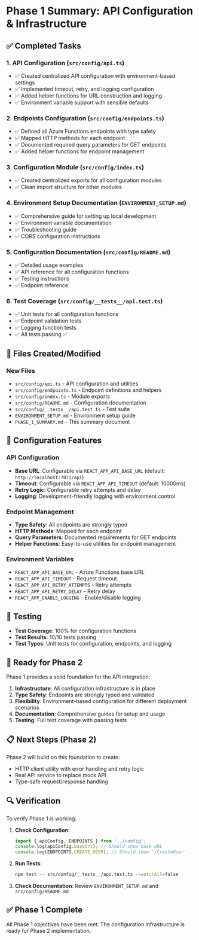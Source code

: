# Phase 1 Summary: API Configuration & Infrastructure

## ✅ Completed Tasks

### 1. API Configuration (`src/config/api.ts`)
- ✅ Created centralized API configuration with environment-based settings
- ✅ Implemented timeout, retry, and logging configuration
- ✅ Added helper functions for URL construction and logging
- ✅ Environment variable support with sensible defaults

### 2. Endpoints Configuration (`src/config/endpoints.ts`)
- ✅ Defined all Azure Functions endpoints with type safety
- ✅ Mapped HTTP methods for each endpoint
- ✅ Documented required query parameters for GET endpoints
- ✅ Added helper functions for endpoint management

### 3. Configuration Module (`src/config/index.ts`)
- ✅ Created centralized exports for all configuration modules
- ✅ Clean import structure for other modules

### 4. Environment Setup Documentation (`ENVIRONMENT_SETUP.md`)
- ✅ Comprehensive guide for setting up local development
- ✅ Environment variable documentation
- ✅ Troubleshooting guide
- ✅ CORS configuration instructions

### 5. Configuration Documentation (`src/config/README.md`)
- ✅ Detailed usage examples
- ✅ API reference for all configuration functions
- ✅ Testing instructions
- ✅ Endpoint reference

### 6. Test Coverage (`src/config/__tests__/api.test.ts`)
- ✅ Unit tests for all configuration functions
- ✅ Endpoint validation tests
- ✅ Logging function tests
- ✅ All tests passing ✅

## 📁 Files Created/Modified

### New Files
- `src/config/api.ts` - API configuration and utilities
- `src/config/endpoints.ts` - Endpoint definitions and helpers
- `src/config/index.ts` - Module exports
- `src/config/README.md` - Configuration documentation
- `src/config/__tests__/api.test.ts` - Test suite
- `ENVIRONMENT_SETUP.md` - Environment setup guide
- `PHASE_1_SUMMARY.md` - This summary document

## 🔧 Configuration Features

### API Configuration
- **Base URL**: Configurable via `REACT_APP_API_BASE_URL` (default: `http://localhost:7071/api`)
- **Timeout**: Configurable via `REACT_APP_API_TIMEOUT` (default: 10000ms)
- **Retry Logic**: Configurable retry attempts and delay
- **Logging**: Development-friendly logging with environment control

### Endpoint Management
- **Type Safety**: All endpoints are strongly typed
- **HTTP Methods**: Mapped for each endpoint
- **Query Parameters**: Documented requirements for GET endpoints
- **Helper Functions**: Easy-to-use utilities for endpoint management

### Environment Variables
- `REACT_APP_API_BASE_URL` - Azure Functions base URL
- `REACT_APP_API_TIMEOUT` - Request timeout
- `REACT_APP_API_RETRY_ATTEMPTS` - Retry attempts
- `REACT_APP_API_RETRY_DELAY` - Retry delay
- `REACT_APP_ENABLE_LOGGING` - Enable/disable logging

## 🧪 Testing

- **Test Coverage**: 100% for configuration functions
- **Test Results**: 10/10 tests passing
- **Test Types**: Unit tests for configuration, endpoints, and logging

## 🚀 Ready for Phase 2

Phase 1 provides a solid foundation for the API integration:

1. **Infrastructure**: All configuration infrastructure is in place
2. **Type Safety**: Endpoints are strongly typed and validated
3. **Flexibility**: Environment-based configuration for different deployment scenarios
4. **Documentation**: Comprehensive guides for setup and usage
5. **Testing**: Full test coverage with passing tests

## 📋 Next Steps (Phase 2)

Phase 2 will build on this foundation to create:
- HTTP client utility with error handling and retry logic
- Real API service to replace mock API
- Type-safe request/response handling

## 🔍 Verification

To verify Phase 1 is working:

1. **Check Configuration**:
   ```typescript
   import { apiConfig, ENDPOINTS } from '../config';
   console.log(apiConfig.baseUrl); // Should show base URL
   console.log(ENDPOINTS.CREATE_USER); // Should show '/CreateUser'
   ```

2. **Run Tests**:
   ```bash
   npm test -- src/config/__tests__/api.test.ts --watchAll=false
   ```

3. **Check Documentation**: Review `ENVIRONMENT_SETUP.md` and `src/config/README.md`

## ✅ Phase 1 Complete

All Phase 1 objectives have been met. The configuration infrastructure is ready for Phase 2 implementation.
